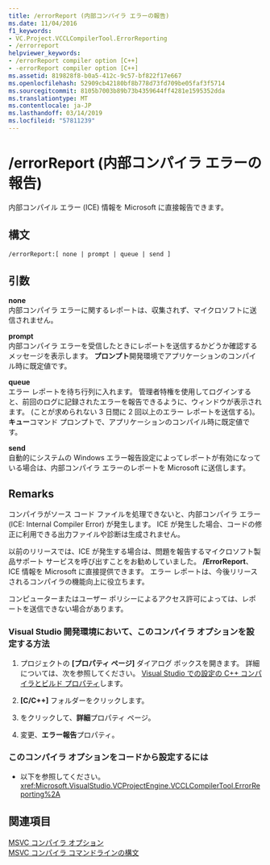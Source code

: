 ```yaml
---
title: /errorReport (内部コンパイラ エラーの報告)
ms.date: 11/04/2016
f1_keywords:
- VC.Project.VCCLCompilerTool.ErrorReporting
- /errorreport
helpviewer_keywords:
- /errorReport compiler option [C++]
- -errorReport compiler option [C++]
ms.assetid: 819828f8-b0a5-412c-9c57-bf822f17e667
ms.openlocfilehash: 52909cb42180bf8b778d73fd709be05faf3f5714
ms.sourcegitcommit: 8105b7003b89b73b4359644ff4281e1595352dda
ms.translationtype: MT
ms.contentlocale: ja-JP
ms.lasthandoff: 03/14/2019
ms.locfileid: "57811239"
---
```

# <a name="errorreport-report-internal-compiler-errors"></a>/errorReport (内部コンパイラ エラーの報告)

内部コンパイル エラー (ICE) 情報を Microsoft に直接報告できます。

## <a name="syntax"></a>構文

```
/errorReport:[ none | prompt | queue | send ]
```

## <a name="arguments"></a>引数

**none**<br/>
内部コンパイラ エラーに関するレポートは、収集されず、マイクロソフトに送信されません。

**prompt**<br/>
内部コンパイラ エラーを受信したときにレポートを送信するかどうか確認するメッセージを表示します。 **プロンプト**開発環境でアプリケーションのコンパイル時に既定値です。

**queue**<br/>
エラー レポートを待ち行列に入れます。 管理者特権を使用してログインすると、前回のログに記録されたエラーを報告できるように、ウィンドウが表示されます。 (ことが求められない 3 日間に 2 回以上のエラー レポートを送信する)。 **キュー**コマンド プロンプトで、アプリケーションのコンパイル時に既定値です。

**send**<br/>
自動的にシステムの Windows エラー報告設定によってレポートが有効になっている場合は、内部コンパイラ エラーのレポートを Microsoft に送信します。

## <a name="remarks"></a>Remarks

コンパイラがソース コード ファイルを処理できないと、内部コンパイラ エラー (ICE: Internal Compiler Error) が発生します。 ICE が発生した場合、コードの修正に利用できる出力ファイルや診断は生成されません。

以前のリリースでは、ICE が発生する場合は、問題を報告するマイクロソフト製品サポート サービスを呼び出すことをお勧めしていました。 **/ErrorReport**、ICE 情報を Microsoft に直接提供できます。 エラー レポートは、今後リリースされるコンパイラの機能向上に役立ちます。

コンピューターまたはユーザー ポリシーによるアクセス許可によっては、レポートを送信できない場合があります。

### <a name="to-set-this-compiler-option-in-the-visual-studio-development-environment"></a>Visual Studio 開発環境において、このコンパイラ オプションを設定する方法

1. プロジェクトの **[プロパティ ページ]** ダイアログ ボックスを開きます。 詳細については、次を参照してください。 [Visual Studio での設定の C++ コンパイラとビルド プロパティ](../working-with-project-properties.md)します。

1. **[C/C++]** フォルダーをクリックします。

1. をクリックして、**詳細**プロパティ ページ。

1. 変更、**エラー報告**プロパティ。

### <a name="to-set-this-compiler-option-programmatically"></a>このコンパイラ オプションをコードから設定するには

- 以下を参照してください。<xref:Microsoft.VisualStudio.VCProjectEngine.VCCLCompilerTool.ErrorReporting%2A>

## <a name="see-also"></a>関連項目

[MSVC コンパイラ オプション](compiler-options.md)<br/>
[MSVC コンパイラ コマンドラインの構文](compiler-command-line-syntax.md)
